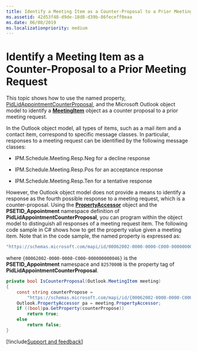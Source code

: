 ```yaml
---
title: Identify a Meeting Item as a Counter-Proposal to a Prior Meeting Request
ms.assetid: 42d53f48-d9de-18d8-d39b-86feceff0eaa
ms.date: 06/08/2019
ms.localizationpriority: medium
---
```



# Identify a Meeting Item as a Counter-Proposal to a Prior Meeting Request

This topic shows how to use the named property, [PidLidAppointmentCounterProposal](../../../api/overview/Outlook.md), and the Microsoft Outlook object model to identify a **[MeetingItem](../../../api/Outlook.MeetingItem.md)** object as a counter proposal to a prior meeting request.

In the Outlook object model, all types of items, such as a mail item and a contact item, correspond to specific message classes. In particular, responses to a meeting request can be identified by the following message classes: 

- IPM.Schedule.Meeting.Resp.Neg for a decline response
    
- IPM.Schedule.Meeting.Resp.Pos for an acceptance response
    
- IPM.Schedule.Meeting.Resp.Ten for a tentative response
    

However, the Outlook object model does not provide a means to identify a response as the fourth possible response to a meeting request, which is a counter-proposal.
Using the **[PropertyAccessor](../../../api/Outlook.PropertyAccessor.md)** object and the **PSETID_Appointment** namespace definition of **PidLidAppointmentCounterProposal**, you can program within the object model to distinguish all responses of a meeting request item. The following code sample in C# shows how to get the property value given a meeting item. Note that in the code sample, the named property is expressed as: 

```vb
"https://schemas.microsoft.com/mapi/id/00062002-0000-0000-C000-000000000046}/8257000B"
```

where `{00062002-0000-0000-C000-000000000046}` is the **PSETID_Appointment** namespace and `8257000B` is the property tag of **PidLidAppointmentCounterProposal**.

```cs
private bool IsCounterProposal(Outlook.MeetingItem meeting) 
{ 
    const string counterPropose = 
        "https://schemas.microsoft.com/mapi/id/{00062002-0000-0000-C000-000000000046}/8257000B"; 
    Outlook.PropertyAccessor pa = meeting.PropertyAccessor; 
    if ((bool)pa.GetProperty(counterPropose)) 
        return true; 
    else 
        return false;  
}
```

[!include[Support and feedback](~/includes/feedback-boilerplate.md)]